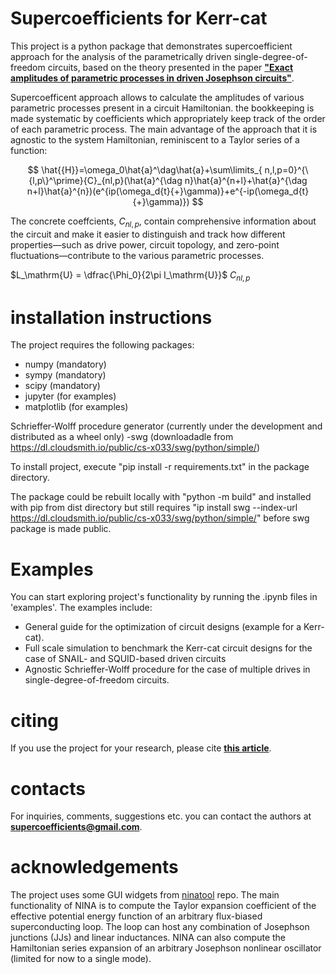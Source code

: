 # Supercoefficients for Kerr-cat

This project is a python package that demonstrates supercoefficient approach for the analysis of the 
parametrically driven single-degree-of-freedom circuits, based on the theory presented 
in the paper [**"Exact amplitudes of parametric processes in driven Josephson circuits"**](https://arxiv.org/abs/2501.07784).

Supercoefficent approach allows to calculate the amplitudes of various parametric processes present
in a circuit Hamiltonian. the bookkeeping is made systematic by coefficients which appropriately
keep track of the order of each parametric process. The main advantage of the approach that it is
agnostic to the system Hamiltonian, reminiscent to a Taylor series of a function:

$$
\hat{{H}}=\omega_0\hat{a}^\dag\hat{a}+\sum\limits_{ n,l,p=0}^{\{l,p\}^\prime}{C}_{nl,p}(\hat{a}^{\dag n}\hat{a}^{n+l}+\hat{a}^{\dag n+l}\hat{a}^{n})(e^{ip(\omega_d{t}{+}\gamma)}+e^{-ip(\omega_d{t}{+}\gamma)})
$$

The concrete coeffcients, $C_{nl,p}$, contain comprehensive information about the circuit and make it easier to distinguish 
and track how different properties—such as drive power, circuit topology, and zero-point fluctuations—contribute 
to the various parametric processes.

$L_\mathrm{U} = \dfrac{\Phi_0}{2\pi I_\mathrm{U}}$
$C_{nl,p}$


# installation instructions

The project requires the following packages:

- numpy (mandatory)
- sympy (mandatory)
- scipy (mandatory)
- jupyter (for examples)
- matplotlib (for examples)

Schrieffer-Wolff procedure generator (currently under the development and distributed as a wheel only)
-swg (downloadadle from https://dl.cloudsmith.io/public/cs-x033/swg/python/simple/)

To install project, execute "pip install -r requirements.txt" in the package directory.

The package could be rebuilt locally with "python -m build" and installed with pip from dist directory 
but still requires "ip install swg --index-url https://dl.cloudsmith.io/public/cs-x033/swg/python/simple/" before swg package is made public.

# Examples

You can start exploring project's functionality by running the .ipynb files in 'examples'. The examples include:

- General guide for the optimization of circuit designs (example for a Kerr-cat).
- Full scale simulation to benchmark the Kerr-cat circuit designs for the case of SNAIL- and SQUID-based driven circuits
- Agnostic Schrieffer-Wolff procedure for the case of multiple drives in single-degree-of-freedom circuits.

# citing 

If you use the project for your research, please cite [**this article**](https://arxiv.org/abs/2501.07784).

# contacts

For inquiries, comments, suggestions etc. you can contact the authors at **supercoefficients@gmail.com**.

# acknowledgements

The project uses some GUI widgets from [ninatool](https://github.com/sandromiano/ninatool) repo. The main functionality of NINA is 
to compute the Taylor expansion coefficient of the effective potential energy function of an arbitrary flux-biased 
superconducting loop. The loop can host any combination of Josephson junctions (JJs) and linear inductances. NINA can also
 compute the Hamiltonian series expansion of an arbitrary Josephson nonlinear oscillator (limited for now to a single mode).

